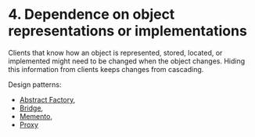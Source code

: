 # 4. Dependence on object representations or implementations

Clients that know how an object is represented, stored, located, or implemented might need to be changed when the object changes. Hiding this information from clients keeps changes from cascading.

Design patterns:
- [Abstract Factory](./abstractfactory),
- [Bridge](./bridge),
- [Memento](./memento),
- [Proxy](./proxy)
